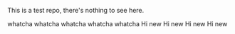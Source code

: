 This is a test repo, there's nothing to see here.

whatcha
whatcha
whatcha
whatcha
whatcha
Hi new
Hi new
Hi new
Hi new
